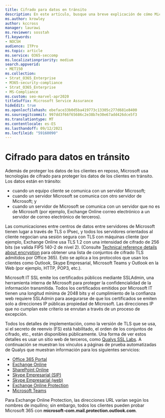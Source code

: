 ```yaml
---
title: Cifrado para datos en tránsito
description: En este artículo, busque una breve explicación de cómo Microsoft cifra Microsoft 365 datos de clientes en tránsito.
ms.author: krowley
author: kccross
manager: laurawi
ms.reviewer: sosstah
f1.keywords:
- NOCSH
audience: ITPro
ms.topic: article
ms.service: O365-seccomp
ms.localizationpriority: medium
search.appverid:
- MET150
ms.collection:
- Strat_O365_Enterprise
- M365-security-compliance
- Strat_O365_Enterprise
- MS-Compliance
ms.custom: seo-marvel-apr2020
titleSuffix: Microsoft Service Assurance
hideEdit: true
ms.openlocfilehash: ebeface33b0d5ba419773c13305c277d681e8400
ms.sourcegitcommit: 997dd3f66f65686c2e38b7e30e67add426dce5f3
ms.translationtype: MT
ms.contentlocale: es-ES
ms.lasthandoff: 09/12/2021
ms.locfileid: "59160090"
---
```

# <a name="encryption-for-data-in-transit"></a>Cifrado para datos en tránsito

Además de proteger los datos de los clientes en reposo, Microsoft usa tecnologías de cifrado para proteger los datos de los clientes en tránsito. Los datos están en tránsito:

- cuando un equipo cliente se comunica con un servidor Microsoft;
- cuando un servidor Microsoft se comunica con otro servidor de Microsoft; y
- cuando un servidor de Microsoft se comunica con un servidor que no es de Microsoft (por ejemplo, Exchange Online correo electrónico a un servidor de correo electrónico de terceros).

Las comunicaciones entre centros de datos entre servidores de Microsoft tienen lugar a través de TLS o IPsec, y todos los servidores orientados al cliente negocian una sesión segura con TLS con máquinas cliente (por ejemplo, Exchange Online usa TLS 1.2 con una intensidad de cifrado de 256 bits (se valida FIPS 140-2 de nivel 2). (Consulte [Technical reference details about encryption](/microsoft-365/compliance/technical-reference-details-about-encryption) para obtener una lista de conjuntos de cifrado TLS admitidos por Office 365). Esto se aplica a los protocolos que usan los clientes como Outlook, Skype Empresarial, Microsoft Teams y Outlook en la Web (por ejemplo, HTTP, POP3, etc.).

Microsoft IT SSL emite los certificados públicos mediante SSLAdmin, una herramienta interna de Microsoft para proteger la confidencialidad de la información transmitida. Todos los certificados emitidos por Microsoft IT tienen una longitud mínima de 2048 bits y el cumplimiento de la confianza web requiere SSLAdmin para asegurarse de que los certificados se emiten solo a direcciones IP públicas propiedad de Microsoft. Las direcciones IP que no cumplan este criterio se enrutan a través de un proceso de excepción.

Todos los detalles de implementación, como la versión de TLS que se usa, si el secreto de reenvío (FS) está habilitado, el orden de los conjuntos de cifrado, etc., están disponibles públicamente. Una forma de ver estos detalles es usar un sitio web de terceros, como [Qualys SSL Labs](https://www.ssllabs.com). A continuación se muestran los vínculos a páginas de prueba automatizadas de Qualys que muestran información para los siguientes servicios:

- [Office 365 Portal](https://www.ssllabs.com/ssltest/analyze.html?d=portal.office.com&hideResults=on)
- [Exchange Online](https://www.ssllabs.com/ssltest/analyze.html?d=outlook.office365.com&hideResults=on)
- [SharePoint Online](https://www.ssllabs.com/ssltest/analyze.html?d=microsoft-my.sharepoint.com&hideResults=on)
- [Skype Empresarial (SIP)](https://www.ssllabs.com/ssltest/analyze.html?d=sipdir.online.lync.com)
- [Skype Empresarial (web)](https://www.ssllabs.com/ssltest/analyze.html?d=webdir.online.lync.com&hideResults=on)
- [Exchange Online Protection](https://ssl-tools.net/mailservers/microsoft-com.mail.protection.outlook.com)
- [Microsoft Teams](https://www.ssllabs.com/ssltest/analyze.html?d=teams.microsoft.com&latest)

Para Exchange Online Protection, las direcciones URL varían según los nombres de inquilino; sin embargo, todos los clientes pueden probar Microsoft 365 con **microsoft-com.mail.protection.outlook.com**.
